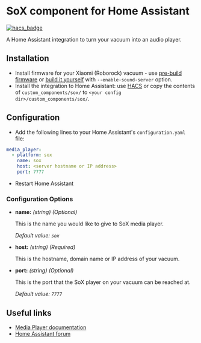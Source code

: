 # SoX component for Home Assistant

[![hacs_badge](https://img.shields.io/badge/HACS-Default-orange.svg?style=for-the-badge)](https://github.com/custom-components/hacs)

A Home Assistant integration to turn your vacuum into an audio player.

## Installation

- Install firmware for your Xiaomi (Roborock) vacuum - use [pre-build firmware](https://github.com/zvldz/vacuum#already-build-firmware) or [build it yourself](https://github.com/zvldz/vacuum) with `--enable-sound-server` option.
- Install the integration to Home Assistant: use [HACS](https://hacs.xyz/) or copy the contents of `custom_components/sox/` to `<your config dir>/custom_components/sox/`.

## Configuration

- Add the following lines to your Home Assistant's `configuration.yaml` file:

```yaml
media_player:
  - platform: sox
    name: sox
    host: <server hostname or IP address>
    port: 7777
```

- Restart Home Assistant

### Configuration Options

- **name:** _(string) (Optional)_

  This is the name you would like to give to SoX media player.

  _Default value: `sox`_

- **host:** _(string) (Required)_

  This is the hostname, domain name or IP address of your vacuum.

- **port:** _(string) (Optional)_

  This is the port that the SoX player on your vacuum can be reached at.

  _Default value: `7777`_

## Useful links

- [Media Player documentation](https://www.home-assistant.io/integrations/media_player)
- [Home Assistant forum](https://community.home-assistant.io)

